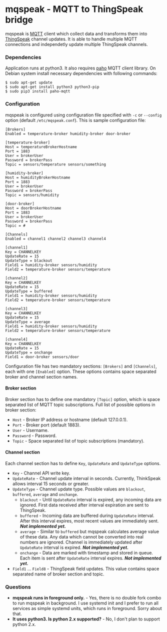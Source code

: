# mqspeak - MQTT to ThingSpeak bridge

mqspeak is [MQTT](http://mqtt.org/) client which collect data and transforms
them into [ThingSpeak](https://thingspeak.com/) channel updates. It is able
to handle multiple MQTT connections and independetly update multiple ThingSpeak
channels.

### Dependencies

Application runs at python3. It also requires [paho](https://www.eclipse.org/paho/clients/python/)
MQTT client library. On Debian system install necessary dependencies with
following commands:

    $ sudo apt-get update
    $ sudo apt-get install python3 python3-pip
    $ sudo pip3 install paho-mqtt

### Configuration

mqspeak is configured using configuration file specified with `-c` or `--config`
option (default `/etc/mqspeak.conf`). This is sample configuration file:

    [Brokers]
    Enabled = temperature-broker humidity-broker door-broker

    [temperature-broker]
    Host = temperatureBrokerHostname
    Port = 1883
    User = brokerUser
    Password = brokerPass
    Topic = sensors/temperature sensors/something

    [humidity-broker]
    Host = humidityBrokerHostname
    Port = 1883
    User = brokerUser
    Password = brokerPass
    Topic = sensors/humidity

    [door-broker]
    Host = doorBrokerHostname
    Port = 1883
    User = brokerUser
    Password = brokerPass
    Topic = #

    [Channels]
    Enabled = channel1 channel2 channel3 channel4

    [channel1]
    Key = CHANNELKEY
    UpdateRate = 15
    UpdateType = blackout
    Field1 = humidity-broker sensors/humidity
    Field2 = temperature-broker sensors/temperature

    [channel2]
    Key = CHANNELKEY
    UpdateRate = 15
    UpdateType = buffered
    Field1 = humidity-broker sensors/humidity
    Field2 = temperature-broker sensors/temperature

    [channel3]
    Key = CHANNELKEY
    UpdateRate = 15
    UpdateType = average
    Field1 = humidity-broker sensors/humidity
    Field2 = temperature-broker sensors/temperature

    [channel4]
    Key = CHANNELKEY
    UpdateRate = 15
    UpdateType = onchange
    Field1 = door-broker sensors/door

Configuration file has two mandatory sections: `[Brokers]` and `[Channels]`, each with
one `[Enabled]` option. These options contains space separated broker and channel
section names.

#### Broker section

Broker section has to define one mandatory `[Topic]` option, which is space separated
list of MQTT topic subscriptions. Full list of possible options in broker section:

- `Host` - Broker IP address or hostname (default 127.0.0.1).
- `Port` - Broker port (default 1883).
- `User` - Username.
- `Password` - Password.
- `Topic` - Space separated list of topic subscriptions (mandatory).

#### Channel section

Each channel section has to define `Key`, `UpdateRate` and `UpdateType` options.

- `Key` - Channel API write key.
- `UpdateRate` - Channel update interval in seconds. Currently, ThinkSpeak allows
  interval 15 seconds or greater.
- `UpdateType` - Channel update type. Possible values are `blackout`, `buffered`,
  `average` and `onchange`.
  - `blackout` - Until `UpdateRate` interval is expired, any incoming data are
    ignored. First data received after interval expiration are sent to ThingSpeak.
  - `buffered` - Incoming data are buffered during `UpdateRate` interval. After
    this interval expires, most recent values are immediately sent. **_Not implemented yet._**
  - `average` - Similar to `buffered` but mqspeak calculates average value of these
    data. Any data which cannot be converted into real numbers are ignored. Channel
    is immediately updated after `UpdateRate` interval is expired. **_Not implemented yet._**
  - `onchange` - Data are marked with timestamp and stored in queue. Each item is
    sent after `UpdateRate` interval expires. **_Not implemented yet._**
- `Field1` ... `Field8` - ThingSpeak field updates. This value contains space separated
  name of broker section and topic.

### Questions

- **mqspeak runs in foreground only.** - Yes, there is no double fork combo to run mqspeak in background. I use systemd init and I prefer to run all services as simple systemd units, which runs in foreground. Sorry about that.
- **It uses python3. Is python 2.x supported?** - No, I don't plan to support python 2.x.
